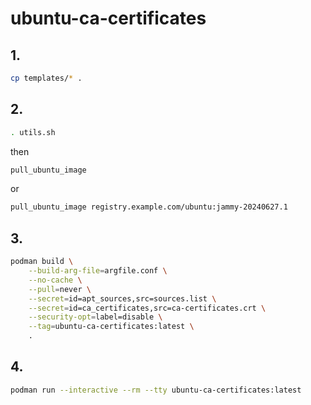 # ubuntu-ca-certificates

## 1.

```sh
cp templates/* .
```

## 2.

```sh
. utils.sh
```

then

```sh
pull_ubuntu_image
```

or

```sh
pull_ubuntu_image registry.example.com/ubuntu:jammy-20240627.1
```

## 3.

```sh
podman build \
    --build-arg-file=argfile.conf \
    --no-cache \
    --pull=never \
    --secret=id=apt_sources,src=sources.list \
    --secret=id=ca_certificates,src=ca-certificates.crt \
    --security-opt=label=disable \
    --tag=ubuntu-ca-certificates:latest \
    .
```

## 4.

```sh
podman run --interactive --rm --tty ubuntu-ca-certificates:latest
```
